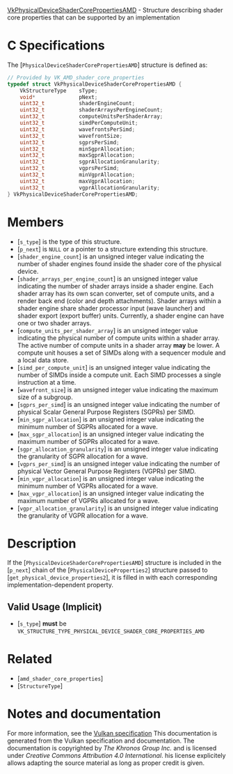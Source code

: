 [VkPhysicalDeviceShaderCorePropertiesAMD](https://www.khronos.org/registry/vulkan/specs/1.3-extensions/man/html/VkPhysicalDeviceShaderCorePropertiesAMD.html) - Structure describing shader core properties that can be supported by an implementation

# C Specifications
The [`PhysicalDeviceShaderCorePropertiesAMD`] structure is defined as:
```c
// Provided by VK_AMD_shader_core_properties
typedef struct VkPhysicalDeviceShaderCorePropertiesAMD {
    VkStructureType    sType;
    void*              pNext;
    uint32_t           shaderEngineCount;
    uint32_t           shaderArraysPerEngineCount;
    uint32_t           computeUnitsPerShaderArray;
    uint32_t           simdPerComputeUnit;
    uint32_t           wavefrontsPerSimd;
    uint32_t           wavefrontSize;
    uint32_t           sgprsPerSimd;
    uint32_t           minSgprAllocation;
    uint32_t           maxSgprAllocation;
    uint32_t           sgprAllocationGranularity;
    uint32_t           vgprsPerSimd;
    uint32_t           minVgprAllocation;
    uint32_t           maxVgprAllocation;
    uint32_t           vgprAllocationGranularity;
} VkPhysicalDeviceShaderCorePropertiesAMD;
```

# Members
- [`s_type`] is the type of this structure.
- [`p_next`] is `NULL` or a pointer to a structure extending this structure.
- [`shader_engine_count`] is an unsigned integer value indicating the number of shader engines found inside the shader core of the physical device.
- [`shader_arrays_per_engine_count`] is an unsigned integer value indicating the number of shader arrays inside a shader engine. Each shader array has its own scan converter, set of compute units, and a render back end (color and depth attachments). Shader arrays within a shader engine share shader processor input (wave launcher) and shader export (export buffer) units. Currently, a shader engine can have one or two shader arrays.
- [`compute_units_per_shader_array`] is an unsigned integer value indicating the physical number of compute units within a shader array. The active number of compute units in a shader array  **may**  be lower. A compute unit houses a set of SIMDs along with a sequencer module and a local data store.
- [`simd_per_compute_unit`] is an unsigned integer value indicating the number of SIMDs inside a compute unit. Each SIMD processes a single instruction at a time.
- [`wavefront_size`] is an unsigned integer value indicating the maximum size of a subgroup.
- [`sgprs_per_simd`] is an unsigned integer value indicating the number of physical Scalar General Purpose Registers (SGPRs) per SIMD.
- [`min_sgpr_allocation`] is an unsigned integer value indicating the minimum number of SGPRs allocated for a wave.
- [`max_sgpr_allocation`] is an unsigned integer value indicating the maximum number of SGPRs allocated for a wave.
- [`sgpr_allocation_granularity`] is an unsigned integer value indicating the granularity of SGPR allocation for a wave.
- [`vgprs_per_simd`] is an unsigned integer value indicating the number of physical Vector General Purpose Registers (VGPRs) per SIMD.
- [`min_vgpr_allocation`] is an unsigned integer value indicating the minimum number of VGPRs allocated for a wave.
- [`max_vgpr_allocation`] is an unsigned integer value indicating the maximum number of VGPRs allocated for a wave.
- [`vgpr_allocation_granularity`] is an unsigned integer value indicating the granularity of VGPR allocation for a wave.

# Description
If the [`PhysicalDeviceShaderCorePropertiesAMD`] structure is included in the [`p_next`] chain of the
[`PhysicalDeviceProperties2`] structure passed to
[`get_physical_device_properties2`], it is filled in with each
corresponding implementation-dependent property.
## Valid Usage (Implicit)
-  [`s_type`] **must**  be `VK_STRUCTURE_TYPE_PHYSICAL_DEVICE_SHADER_CORE_PROPERTIES_AMD`

# Related
- [`amd_shader_core_properties`]
- [`StructureType`]

# Notes and documentation
For more information, see the [Vulkan specification](https://www.khronos.org/registry/vulkan/specs/1.3-extensions/html/vkspec.html)
This documentation is generated from the Vulkan specification and documentation.
The documentation is copyrighted by *The Khronos Group Inc.* and is licensed under *Creative Commons Attribution 4.0 International*.
his license explicitely allows adapting the source material as long as proper credit is given.
        